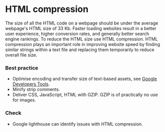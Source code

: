 # HTML compression
The size of all the HTML code on a webpage should be under the average webpage's HTML size of 33 Kb. Faster loading websites result in a better user experience, higher conversion rates, and generally better search engine rankings. To reduce the HTML size use HTML compression. HTML compression plays an important role in improving website speed by finding similar strings within a text file and replacing them temporarily to reduce overall file size.

### Best practice
* Optimise encoding and transfer size of text-based assets, see [Google Developers Tools](https://developers.google.com/web/fundamentals/performance/optimizing-content-efficiency/optimize-encoding-and-transfer).
* Minify strip comments.
* Deliver CSS, JavaScript, HTML with GZIP. GZIP is of practically no use for images.

### Check
* Google lighthouse can identify issues with HTML compression.